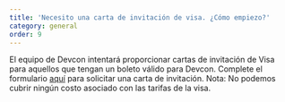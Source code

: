```yaml
---
title: 'Necesito una carta de invitación de visa. ¿Cómo empiezo?'
category: general
order: 9
---
```


El equipo de Devcon intentará proporcionar cartas de invitación de Visa para aquellos que tengan un boleto válido para Devcon. Complete el formulario [aquí](https://forms.gle/d46G73tqD1oU971JA) para solicitar una carta de invitación. Nota: No podemos cubrir ningún costo asociado con las tarifas de la visa.